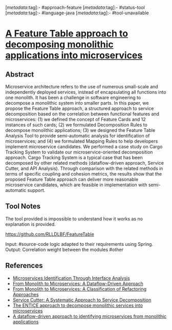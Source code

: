 <!-- deno-fmt-ignore-start -->

[_metadata_:tag]:- #approach-feature
[_metadata_:tag]:- #status-tool
[_metadata_:tag]:- #language-java 
[_metadata_:tag]:- #tool-unavailable

<!-- deno-fmt-ignore-end -->

# [A Feature Table approach to decomposing monolithic applications into microservices](https://doi.org/10.1145/3457913.3457939)

## Abstract

Microservice architecture refers to the use of numerous small-scale and
independently deployed services, instead of encapsulating all functions into one
monolith. It has been a challenge in software engineering to decompose a
monolithic system into smaller parts. In this paper, we propose the Feature
Table approach, a structured approach to service decomposition based on the
correlation between functional features and microservices: (1) we defined the
concept of Feature Cards and 12 instances of such cards; (2) we formulated
Decomposition Rules to decompose monolithic applications; (3) we designed the
Feature Table Analysis Tool to provide semi-automatic analysis for
identification of microservices; and (4) we formulated Mapping Rules to help
developers implement microservice candidates. We performed a case study on Cargo
Tracking System to validate our microservice-oriented decomposition approach.
Cargo Tracking System is a typical case that has been decomposed by other
related methods (dataflow-driven approach, Service Cutter, and API Analysis).
Through comparison with the related methods in terms of specific coupling and
cohesion metrics, the results show that the proposed Feature Table approach can
deliver more reasonable microservice candidates, which are feasible in
implementation with semi-automatic support.

## Tool Notes

The tool provided is impossible to understand how it works as no explanation is
provided.

https://github.com/RLLDLBF/FeatureTable

Input: #source-code logic adapted to their requirements using Spring.
Output: Correlation weight between the modules #other

## References

- [Microservices Identification Through Interface Analysis](./microservices-identification-through-interface-analysis.md)
- [From Monolith to Microservices: A Dataflow-Driven Approach](./from-monolith-to-microservices-a-dataflow-driven-approach.md)
- [From Monolith to Microservices: A Classification of Refactoring Approaches](./from-monolith-to-microservices-a-classification-of-refactoring-approaches.md)
- [Service Cutter: A Systematic Approach to Service Decomposition](./service-cutter-a-systematic-approach-to-service-decomposition.md)
- [The ENTICE approach to decompose monolithic services into microservices](./the-entice-approach-to-decompose-monolithic-services-into-microservices.md)
- [A dataflow-driven approach to identifying microservices from monolithic applications](./a-dataflow-driven-approach-to-identifying-microservices-from-monolithic-applications.md)
